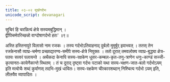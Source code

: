 ```yaml
---
title: ०३-०२ मूर्खगर्दभः
unicode_script: devanagari
---
```

सुचिरं हि चरन्नित्यं क्षेत्रे सस्यमबुद्धिमान् ।  
द्वीपिचर्मपरिच्छन्नो वाग्दोषागर्दभो हतः' ॥९॥

अस्ति हस्तिनापुरे विलासो नाम रजकः । तस्य गर्दभोऽतिवाहनाद् दुर्बलो मुमूर्षुर् इवाभवत् । ततस् तेन रजकेनासौ व्याघ्र-चर्मणा प्रच्छाद्यारण्य-समीपे सस्य-क्षेत्रे नियुक्तः । ततो दूरात् तमवलोक्य व्याघ्र-बुद्ध्या क्षेत्र-पतयः सत्वरं पलायन्ते । अथैकदा केनापि सस्य-रक्षकेण धूसर-कम्बल-कृत-तनु-त्राणेन धनुः-काण्डं सज्जी-कृत्यानत-कायेनैकान्ते स्थितम् । तं च दूराद् दृष्ट्वा गर्दभः पटाको यथा सस्य-भक्षण-जात-बलो गर्दभोऽयम् इति मत्वोचैः शब्दं कुर्वाणस् तदभि-मुखं धावितः। सस्य-रक्षकेण चीत्कारशब्दान् निश्चित्य गर्दभो ऽयम् इति, लीलयैव व्यापादितः । 
